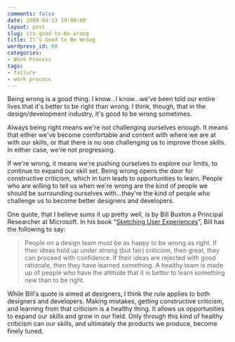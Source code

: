```yaml
---
comments: false
date: 2008-04-13 19:00:00
layout: post
slug: its-good-to-be-wrong
title: It’s Good to Be Wrong
wordpress_id: 68
categories:
- Work Process
tags:
- failure
- work process
---
```


Being wrong is a good thing. I know...I know...we've been told our entire lives that it's better to be right than wrong. I think, though, that in the design/development industry, it's good to be wrong sometimes.

Always being right means we're not challenging ourselves enough. It means that either we've become comfortable and content with where we are at with our skills, or that there is no one challenging us to improve those skills. In either case, we're not progressing.

If we're wrong, it means we're pushing ourselves to explore our limits, to continue to expand our skill set. Being wrong opens the door for constructive criticism, which in turn leads to opportunities to learn. People who are willing to tell us when we're wrong are the kind of people we should be surrounding ourselves with...they're the kind of people who challenge us to become better designers and developers.

One quote, that I believe sums it up pretty well, is by Bill Buxton a Principal Researcher at Microsoft. In his book "[Sketching User Experiences](http://www.amazon.com/gp/product/0123740371?ie=UTF8&tag=timkadcom-20&linkCode=as2&camp=1789&creative=9325&creativeASIN=0123740371)", Bill has the following to say:


> People on a design team must be as happy to be wrong as right. If their ideas hold up under strong (but fair) criticism, then great, they can proceed with confidence. If their ideas are rejected with good rationale, then they have learned something. A healthy team is made up of people who have the attitude that it is better to learn something new than to be right.


While Bill's quote is aimed at designers, I think the rule applies to both designers and developers. Making mistakes, getting constructive criticism, and learning from that criticism is a healthy thing. It allows us opportunities to expand our skills and grow in our field. Only through this kind of healthy criticism can our skills, and ultimately the products we produce, become finely tuned.
